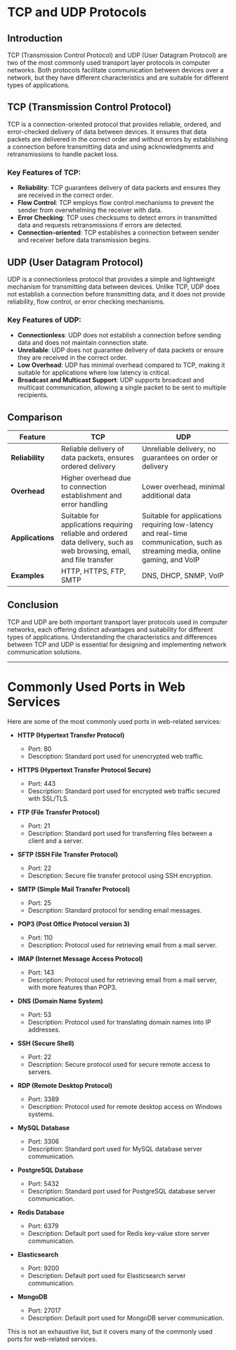 # TCP and UDP Protocols

## Introduction

TCP (Transmission Control Protocol) and UDP (User Datagram Protocol) are two of the most commonly used transport layer protocols in computer networks. Both protocols facilitate communication between devices over a network, but they have different characteristics and are suitable for different types of applications.

## TCP (Transmission Control Protocol)

TCP is a connection-oriented protocol that provides reliable, ordered, and error-checked delivery of data between devices. It ensures that data packets are delivered in the correct order and without errors by establishing a connection before transmitting data and using acknowledgments and retransmissions to handle packet loss.

### Key Features of TCP:

- **Reliability**: TCP guarantees delivery of data packets and ensures they are received in the correct order.
- **Flow Control**: TCP employs flow control mechanisms to prevent the sender from overwhelming the receiver with data.
- **Error Checking**: TCP uses checksums to detect errors in transmitted data and requests retransmissions if errors are detected.
- **Connection-oriented**: TCP establishes a connection between sender and receiver before data transmission begins.

## UDP (User Datagram Protocol)

UDP is a connectionless protocol that provides a simple and lightweight mechanism for transmitting data between devices. Unlike TCP, UDP does not establish a connection before transmitting data, and it does not provide reliability, flow control, or error checking mechanisms.

### Key Features of UDP:

- **Connectionless**: UDP does not establish a connection before sending data and does not maintain connection state.
- **Unreliable**: UDP does not guarantee delivery of data packets or ensure they are received in the correct order.
- **Low Overhead**: UDP has minimal overhead compared to TCP, making it suitable for applications where low latency is critical.
- **Broadcast and Multicast Support**: UDP supports broadcast and multicast communication, allowing a single packet to be sent to multiple recipients.

## Comparison

| Feature         | TCP                                | UDP                               |
|-----------------|------------------------------------|-----------------------------------|
| **Reliability** | Reliable delivery of data packets, ensures ordered delivery | Unreliable delivery, no guarantees on order or delivery |
| **Overhead**    | Higher overhead due to connection establishment and error handling | Lower overhead, minimal additional data |
| **Applications**| Suitable for applications requiring reliable and ordered data delivery, such as web browsing, email, and file transfer | Suitable for applications requiring low-latency and real-time communication, such as streaming media, online gaming, and VoIP |
| **Examples**     | HTTP, HTTPS, FTP, SMTP             | DNS, DHCP, SNMP, VoIP            |

## Conclusion

TCP and UDP are both important transport layer protocols used in computer networks, each offering distinct advantages and suitability for different types of applications. Understanding the characteristics and differences between TCP and UDP is essential for designing and implementing network communication solutions.  

---  


# Commonly Used Ports in Web Services

Here are some of the most commonly used ports in web-related services:

- **HTTP (Hypertext Transfer Protocol)**
  - Port: 80
  - Description: Standard port used for unencrypted web traffic.

- **HTTPS (Hypertext Transfer Protocol Secure)**
  - Port: 443
  - Description: Standard port used for encrypted web traffic secured with SSL/TLS.

- **FTP (File Transfer Protocol)**
  - Port: 21
  - Description: Standard port used for transferring files between a client and a server.

- **SFTP (SSH File Transfer Protocol)**
  - Port: 22
  - Description: Secure file transfer protocol using SSH encryption.

- **SMTP (Simple Mail Transfer Protocol)**
  - Port: 25
  - Description: Standard protocol for sending email messages.

- **POP3 (Post Office Protocol version 3)**
  - Port: 110
  - Description: Protocol used for retrieving email from a mail server.

- **IMAP (Internet Message Access Protocol)**
  - Port: 143
  - Description: Protocol used for retrieving email from a mail server, with more features than POP3.

- **DNS (Domain Name System)**
  - Port: 53
  - Description: Protocol used for translating domain names into IP addresses.

- **SSH (Secure Shell)**
  - Port: 22
  - Description: Secure protocol used for secure remote access to servers.

- **RDP (Remote Desktop Protocol)**
  - Port: 3389
  - Description: Protocol used for remote desktop access on Windows systems.

- **MySQL Database**
  - Port: 3306
  - Description: Standard port used for MySQL database server communication.

- **PostgreSQL Database**
  - Port: 5432
  - Description: Standard port used for PostgreSQL database server communication.

- **Redis Database**
  - Port: 6379
  - Description: Default port used for Redis key-value store server communication.

- **Elasticsearch**
  - Port: 9200
  - Description: Default port used for Elasticsearch server communication.

- **MongoDB**
  - Port: 27017
  - Description: Default port used for MongoDB server communication.

This is not an exhaustive list, but it covers many of the commonly used ports for web-related services.

